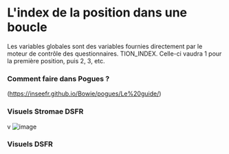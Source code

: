 # L'index de la position dans une boucle

Les variables globales sont des variables fournies directement par le moteur de contrôle des questionnaires.
TION_INDEX. Celle-ci vaudra 1 pour la première position, puis 2, 3, etc.

### Comment faire dans Pogues ?

(https://inseefr.github.io/Bowie/pogues/Le%20guide/)

### Visuels Stromae DSFR
v
![image](https://github.com/InseeFr/Stromae/assets/71011059/353775a6-e2cd-43be-9d65-31f5b992f060)
 


### Visuels DSFR

 
